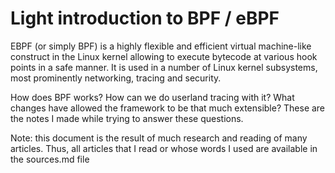 # Light introduction to BPF / eBPF

EBPF (or simply BPF) is a highly flexible and efficient virtual
machine-like construct in the Linux kernel allowing to execute bytecode
at various hook points in a safe manner. It is used in a number of Linux
kernel subsystems, most prominently networking, tracing and security.

How does BPF works? How can we do userland tracing with it? What changes
have allowed the framework to be that much extensible?
These are the notes I made while trying to answer these questions.

Note: this document is the result of much research and reading of many articles.
Thus, all articles that I read or whose words I used are available in the sources.md file
